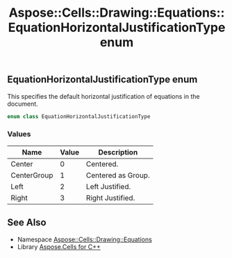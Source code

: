 ﻿---
title: Aspose::Cells::Drawing::Equations::EquationHorizontalJustificationType enum
linktitle: EquationHorizontalJustificationType
second_title: Aspose.Cells for C++ API Reference
description: 'Aspose::Cells::Drawing::Equations::EquationHorizontalJustificationType enum. This specifies the default horizontal justification of equations in the document in C++.'
type: docs
weight: 2300
url: /cpp/aspose.cells.drawing.equations/equationhorizontaljustificationtype/
---
## EquationHorizontalJustificationType enum


This specifies the default horizontal justification of equations in the document.

```cpp
enum class EquationHorizontalJustificationType
```

### Values

| Name | Value | Description |
| --- | --- | --- |
| Center | 0 | Centered. |
| CenterGroup | 1 | Centered as Group. |
| Left | 2 | Left Justified. |
| Right | 3 | Right Justified. |

## See Also

* Namespace [Aspose::Cells::Drawing::Equations](../)
* Library [Aspose.Cells for C++](../../)
